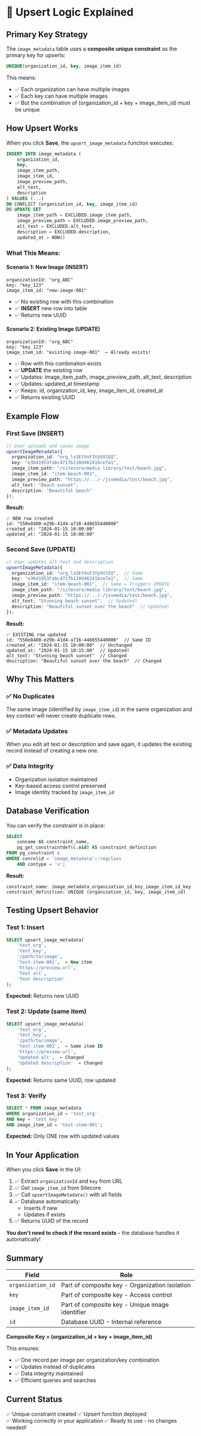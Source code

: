 # 🔄 Upsert Logic Explained

## Primary Key Strategy

The `image_metadata` table uses a **composite unique constraint** as the primary key for upserts:

```sql
UNIQUE(organization_id, key, image_item_id)
```

This means:
- ✅ Each organization can have multiple images
- ✅ Each key can have multiple images  
- ✅ But the combination of (organization_id + key + image_item_id) must be unique

## How Upsert Works

When you click **Save**, the `upsert_image_metadata` function executes:

```sql
INSERT INTO image_metadata (
    organization_id,
    key,
    image_item_path,
    image_item_id,
    image_preview_path,
    alt_text,
    description
) VALUES (...)
ON CONFLICT (organization_id, key, image_item_id)
DO UPDATE SET
    image_item_path = EXCLUDED.image_item_path,
    image_preview_path = EXCLUDED.image_preview_path,
    alt_text = EXCLUDED.alt_text,
    description = EXCLUDED.description,
    updated_at = NOW()
```

### What This Means:

#### Scenario 1: New Image (INSERT)
```
organizationId: "org_ABC"
key: "key_123"
image_item_id: "new-image-001"
```
- ✅ No existing row with this combination
- ✅ **INSERT** new row into table
- ✅ Returns new UUID

#### Scenario 2: Existing Image (UPDATE)
```
organizationId: "org_ABC"
key: "key_123"
image_item_id: "existing-image-001"  ← Already exists!
```
- ✅ Row with this combination exists
- ✅ **UPDATE** the existing row
- ✅ Updates: image_item_path, image_preview_path, alt_text, description
- ✅ Updates: updated_at timestamp
- ✅ Keeps: id, organization_id, key, image_item_id, created_at
- ✅ Returns existing UUID

## Example Flow

### First Save (INSERT)
```typescript
// User uploads and saves image
upsertImageMetadata({
  organization_id: "org_lxSEYVnF3YpVUlEQ",
  key: "e3641953fabc471fb110d46241bce7a1",
  image_item_path: "/sitecore/media library/test/beach.jpg",
  image_item_id: "item-beach-001",
  image_preview_path: "https://.../-/jssmedia/test/beach.jpg",
  alt_text: "Beach sunset",
  description: "Beautiful beach"
});
```

**Result:**
```
✅ NEW row created
id: "550e8400-e29b-41d4-a716-446655440000"
created_at: "2024-01-15 10:00:00"
updated_at: "2024-01-15 10:00:00"
```

### Second Save (UPDATE)
```typescript
// User updates alt text and description
upsertImageMetadata({
  organization_id: "org_lxSEYVnF3YpVUlEQ",  // Same
  key: "e3641953fabc471fb110d46241bce7a1",  // Same
  image_item_id: "item-beach-001",  // Same ← Triggers UPDATE
  image_item_path: "/sitecore/media library/test/beach.jpg",
  image_preview_path: "https://.../-/jssmedia/test/beach.jpg",
  alt_text: "Stunning beach sunset",  // Updated!
  description: "Beautiful sunset over the beach"  // Updated!
});
```

**Result:**
```
✅ EXISTING row updated
id: "550e8400-e29b-41d4-a716-446655440000"  // Same ID
created_at: "2024-01-15 10:00:00"  // Unchanged
updated_at: "2024-01-15 10:15:00"  // Updated!
alt_text: "Stunning beach sunset"  // Changed
description: "Beautiful sunset over the beach"  // Changed
```

## Why This Matters

### ✅ No Duplicates
The same image (identified by `image_item_id`) in the same organization and key context will never create duplicate rows.

### ✅ Metadata Updates
When you edit alt text or description and save again, it updates the existing record instead of creating a new one.

### ✅ Data Integrity
- Organization isolation maintained
- Key-based access control preserved
- Image identity tracked by `image_item_id`

## Database Verification

You can verify the constraint is in place:

```sql
SELECT 
    conname AS constraint_name,
    pg_get_constraintdef(c.oid) AS constraint_definition
FROM pg_constraint c
WHERE conrelid = 'image_metadata'::regclass
    AND contype = 'u';
```

**Result:**
```
constraint_name: image_metadata_organization_id_key_image_item_id_key
constraint_definition: UNIQUE (organization_id, key, image_item_id)
```

## Testing Upsert Behavior

### Test 1: Insert
```sql
SELECT upsert_image_metadata(
    'test_org',
    'test_key',
    '/path/to/image',
    'test-item-001',  ← New item
    'https://preview.url',
    'Test alt',
    'Test description'
);
```

**Expected:** Returns new UUID

### Test 2: Update (same item)
```sql
SELECT upsert_image_metadata(
    'test_org',
    'test_key',
    '/path/to/image',
    'test-item-001',  ← Same item ID
    'https://preview.url',
    'Updated alt',  ← Changed
    'Updated description'  ← Changed
);
```

**Expected:** Returns same UUID, row updated

### Test 3: Verify
```sql
SELECT * FROM image_metadata 
WHERE organization_id = 'test_org' 
AND key = 'test_key' 
AND image_item_id = 'test-item-001';
```

**Expected:** Only ONE row with updated values

## In Your Application

When you click **Save** in the UI:

1. ✅ Extract `organizationId` and `key` from URL
2. ✅ Get `image_item_id` from Sitecore
3. ✅ Call `upsertImageMetadata()` with all fields
4. ✅ Database automatically:
   - Inserts if new
   - Updates if exists
5. ✅ Returns UUID of the record

**You don't need to check if the record exists** - the database handles it automatically!

## Summary

| Field | Role |
|-------|------|
| `organization_id` | Part of composite key - Organization isolation |
| `key` | Part of composite key - Access control |
| `image_item_id` | Part of composite key - Unique image identifier |
| `id` | Database UUID - Internal reference |

**Composite Key = (organization_id + key + image_item_id)**

This ensures:
- ✅ One record per image per organization/key combination
- ✅ Updates instead of duplicates
- ✅ Data integrity maintained
- ✅ Efficient queries and searches

## Current Status

✅ Unique constraint created
✅ Upsert function deployed  
✅ Working correctly in your application
✅ Ready to use - no changes needed!

